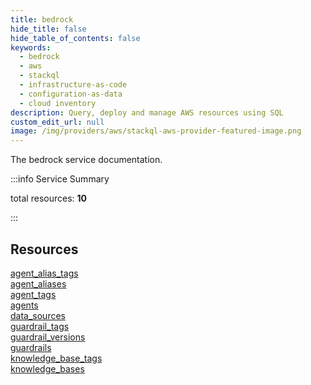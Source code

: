 ```yaml
---
title: bedrock
hide_title: false
hide_table_of_contents: false
keywords:
  - bedrock
  - aws
  - stackql
  - infrastructure-as-code
  - configuration-as-data
  - cloud inventory
description: Query, deploy and manage AWS resources using SQL
custom_edit_url: null
image: /img/providers/aws/stackql-aws-provider-featured-image.png
---
```


The bedrock service documentation.

:::info Service Summary

<div class="row">
<div class="providerDocColumn">
<span>total resources:&nbsp;<b>10</b></span><br />
</div>
</div>

:::

## Resources
<div class="row">
<div class="providerDocColumn">
<a href="/providers/aws/bedrock/agent_alias_tags/">agent_alias_tags</a><br />
<a href="/providers/aws/bedrock/agent_aliases/">agent_aliases</a><br />
<a href="/providers/aws/bedrock/agent_tags/">agent_tags</a><br />
<a href="/providers/aws/bedrock/agents/">agents</a><br />
<a href="/providers/aws/bedrock/data_sources/">data_sources</a>
</div>
<div class="providerDocColumn">
<a href="/providers/aws/bedrock/guardrail_tags/">guardrail_tags</a><br />
<a href="/providers/aws/bedrock/guardrail_versions/">guardrail_versions</a><br />
<a href="/providers/aws/bedrock/guardrails/">guardrails</a><br />
<a href="/providers/aws/bedrock/knowledge_base_tags/">knowledge_base_tags</a><br />
<a href="/providers/aws/bedrock/knowledge_bases/">knowledge_bases</a>
</div>
</div>